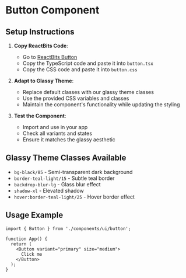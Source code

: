# Button Component

## Setup Instructions

1. **Copy ReactBits Code**: 
   - Go to [ReactBits Button](https://reactbits.dev/components/button)
   - Copy the TypeScript code and paste it into `button.tsx`
   - Copy the CSS code and paste it into `button.css`

2. **Adapt to Glassy Theme**:
   - Replace default classes with our glassy theme classes
   - Use the provided CSS variables and classes
   - Maintain the component's functionality while updating the styling

3. **Test the Component**:
   - Import and use in your app
   - Check all variants and states
   - Ensure it matches the glassy aesthetic

## Glassy Theme Classes Available

- `bg-black/85` - Semi-transparent dark background
- `border-teal-light/15` - Subtle teal border
- `backdrop-blur-lg` - Glass blur effect
- `shadow-xl` - Elevated shadow
- `hover:border-teal-light/25` - Hover border effect

## Usage Example

```tsx
import { Button } from './components/ui/button';

function App() {
  return (
    <Button variant="primary" size="medium">
      Click me
    </Button>
  );
}
```
